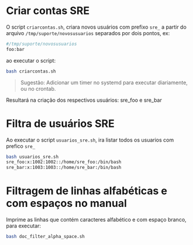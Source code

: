 # Criar contas SRE

O script `criarcontas.sh`, criara novos usuários com prefixo `sre_` a partir do arquivo `/tmp/suporte/novosusuarios` separados por dois pontos, ex: 


``` bash
#/tmp/suporte/novosusuarios
foo:bar
```

ao executar o script:

``` bash
bash criarcontas.sh
```

> Sugestão: Adicionar um timer no systemd para executar diariamente, ou no crontab.

Resultará na criação dos respectivos usuários: sre_foo e sre_bar

# Filtra de usuários SRE
Ao executar o script `usuarios_sre.sh`, ira listar todos os usuarios com prefico `sre_`

``` bash
bash usuarios_sre.sh
sre_foo:x:1002:1002::/home/sre_foo:/bin/bash
sre_bar:x:1003:1003::/home/sre_bar:/bin/bash
```

# Filtragem de linhas alfabéticas e com espaços no manual

Imprime as linhas que contém caracteres alfabético e com espaço branco, para executar:

``` bash
bash doc_filter_alpha_space.sh 
```


